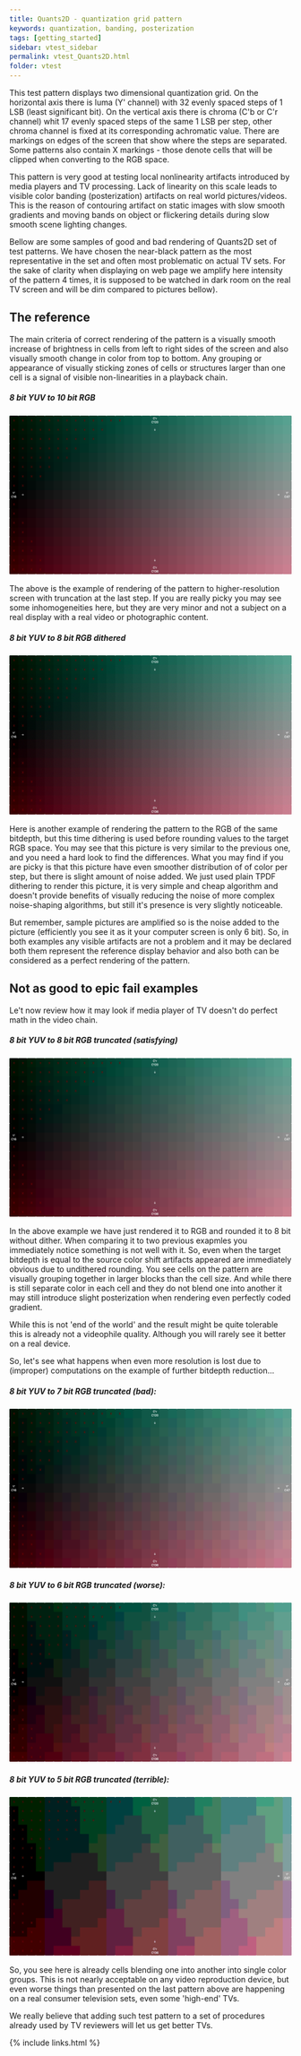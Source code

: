 ```yaml
---
title: Quants2D - quantization grid pattern
keywords: quantization, banding, posterization
tags: [getting_started]
sidebar: vtest_sidebar
permalink: vtest_Quants2D.html
folder: vtest
---
```


This test pattern displays two dimensional quantization grid.
On the horizontal axis there is luma (Y' channel) with 32 evenly spaced
steps of 1 LSB (least significant bit).
On the vertical axis there is chroma (C'b or C'r channel) whit 17 evenly
spaced steps of the same 1 LSB per step, other chroma channel is fixed
at its corresponding achromatic value.
There are markings on edges of the screen that show where the steps are
separated.
Some patterns also contain X markings - those denote cells that will be
clipped when converting to the RGB space.

This pattern is very good at testing local nonlinearity artifacts
introduced by media players and TV processing. Lack of linearity on this
scale leads to visible color banding (posterization) artifacts on real
world pictures/videos.
This is the reason of contouring artifact on static images with slow
smooth gradients and moving bands on object or flickering details during
slow smooth scene lighting changes.

Bellow are some samples of good and bad rendering of Quants2D set of
test patterns.
We have chosen the near-black pattern as the most representative in the
set and often most problematic on actual TV sets. For the sake of
clarity when displaying on web page we amplify here intensity of the
pattern 4 times, it is supposed to be watched in dark room on the real
TV screen and will be dim compared to pictures bellow).

## The reference

The main criteria of correct rendering of the pattern is a visually
smooth increase of brightness in cells from left to right sides of the
screen and also visually smooth change in color from top to bottom.
Any grouping or appearance of visually sticking zones of cells or
structures larger than one cell is a signal of visible non-linearities
in a playback chain.

##### 8 bit YUV to 10 bit RGB
![10bit](images/vtest/Quants.png)

The above is the example of rendering of the pattern to
higher-resolution screen with truncation at the last step.
If you are really picky you may see some inhomogeneities here, but they
are very minor and not a subject on a real display with a real
video or photographic content.

##### 8 bit YUV to 8 bit RGB dithered
![8bit](images/vtest/Quants8tpdf.png)

Here is another example of rendering the pattern to the RGB of the
same bitdepth, but this time dithering is used before rounding values
to the target RGB space. You may see that this picture is very similar
to the previous one, and you need a hard look to find the differences.
What you may find if you are picky is that this picture have even
smoother distribution of of color per step, but there is slight amount
of noise added.
We just used plain TPDF dithering to render this picture, it is very
simple and cheap algorithm and doesn't provide benefits of visually
reducing the noise of more complex noise-shaping algorithms, but still
it's presence is very slightly noticeable.

But remember, sample pictures are amplified so is the noise added to
the picture (efficiently you see it as it your computer screen is only
6 bit). So, in both examples any visible artifacts are not a problem
and it may be declared both them represent the reference display
behavior and also both can be considered as a perfect rendering of the
pattern.

## Not as good to epic fail examples

Le't now review how it may look if media player of TV doesn't do
perfect math in the video chain.

##### 8 bit YUV to 8 bit RGB truncated (satisfying)
![8bit](images/vtest/Quants8bit.png)

In the above example we have just rendered it to RGB and rounded it
to 8 bit without dither.
When comparing it to two previous exapmles you immediately notice
something is not well with it.
So, even when the target bitdepth is equal to the source color shift
artifacts appeared are immediately obvious due to undithered rounding.
You see cells on the pattern are visually grouping together in larger
blocks than the cell size.
And while there is still separate color in each cell and they do not
blend one into another it may still introduce slight posterization
when rendering even perfectly coded gradient.

While this is not 'end of the world' and the result might be
quite tolerable this is already not a videophile quality. Although
you will rarely see it better on a real device.

So, let's see what happens when even more resolution is lost due to
(improper) computations on the example of further bitdepth reduction...

##### 8 bit YUV to 7 bit RGB truncated (bad):
![7bit](images/vtest/Quants7bit.png)

##### 8 bit YUV to 6 bit RGB truncated (worse):
![6bit](images/vtest/Quants6bit.png)

##### 8 bit YUV to 5 bit RGB truncated (terrible):
![5bit](images/vtest/Quants5bit.png)

So, you see here is already cells blending one into another into single
color groups.
This is not nearly acceptable on any video reproduction device, but
even worse things than presented on the last pattern above are
happening on a real consumer television sets, even some 'high-end' TVs.

We really believe that adding such test pattern to a set of
procedures already used by TV reviewers will let us get better TVs.

{% include links.html %}
